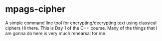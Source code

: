 # mpags-cipher
A simple command line tool for encrypting/decrypting text using classical ciphers
Hi there.
This is Day 1 of the C++ course.
Many of the things that I am gonna do here is very much rehearsal for me.